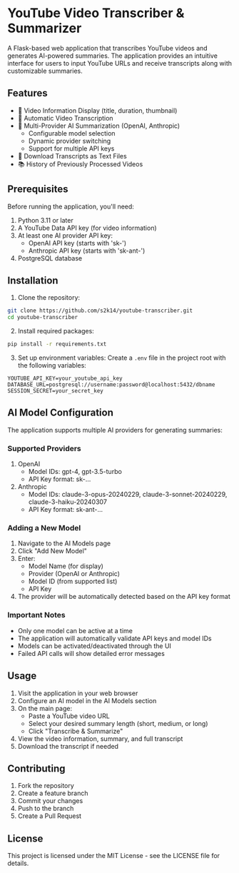 # YouTube Video Transcriber & Summarizer

A Flask-based web application that transcribes YouTube videos and generates AI-powered summaries. The application provides an intuitive interface for users to input YouTube URLs and receive transcripts along with customizable summaries.

## Features

- 🎥 Video Information Display (title, duration, thumbnail)
- 📝 Automatic Video Transcription
- 🤖 Multi-Provider AI Summarization (OpenAI, Anthropic)
  - Configurable model selection
  - Dynamic provider switching
  - Support for multiple API keys
- 💾 Download Transcripts as Text Files
- 📚 History of Previously Processed Videos

## Prerequisites

Before running the application, you'll need:

1. Python 3.11 or later
2. A YouTube Data API key (for video information)
3. At least one AI provider API key:
   - OpenAI API key (starts with 'sk-')
   - Anthropic API key (starts with 'sk-ant-')
4. PostgreSQL database

## Installation

1. Clone the repository:
```bash
git clone https://github.com/s2k14/youtube-transcriber.git
cd youtube-transcriber
```

2. Install required packages:
```bash
pip install -r requirements.txt
```

3. Set up environment variables:
Create a `.env` file in the project root with the following variables:
```env
YOUTUBE_API_KEY=your_youtube_api_key
DATABASE_URL=postgresql://username:password@localhost:5432/dbname
SESSION_SECRET=your_secret_key
```

## AI Model Configuration

The application supports multiple AI providers for generating summaries:

### Supported Providers
1. OpenAI
   - Model IDs: gpt-4, gpt-3.5-turbo
   - API Key format: sk-...
2. Anthropic
   - Model IDs: claude-3-opus-20240229, claude-3-sonnet-20240229, claude-3-haiku-20240307
   - API Key format: sk-ant-...

### Adding a New Model
1. Navigate to the AI Models page
2. Click "Add New Model"
3. Enter:
   - Model Name (for display)
   - Provider (OpenAI or Anthropic)
   - Model ID (from supported list)
   - API Key
4. The provider will be automatically detected based on the API key format

### Important Notes
- Only one model can be active at a time
- The application will automatically validate API keys and model IDs
- Models can be activated/deactivated through the UI
- Failed API calls will show detailed error messages

## Usage

1. Visit the application in your web browser
2. Configure an AI model in the AI Models section
3. On the main page:
   - Paste a YouTube video URL
   - Select your desired summary length (short, medium, or long)
   - Click "Transcribe & Summarize"
4. View the video information, summary, and full transcript
5. Download the transcript if needed

## Contributing

1. Fork the repository
2. Create a feature branch
3. Commit your changes
4. Push to the branch
5. Create a Pull Request

## License

This project is licensed under the MIT License - see the LICENSE file for details.